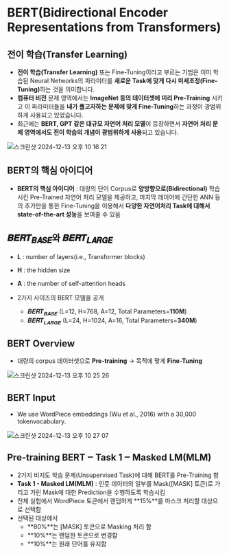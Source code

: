 # BERT(Bidirectional Encoder Representations from Transformers)

## 전이 학습(Transfer Learning)

- <b>전이 학습(Transfer Learning)</b> 또는 Fine-Tuning이라고 부르는 기법은 이미 학습된 Neural Networks의 파라미터를 <b>새로운 Task에 맞게 다시 미세조정(Fine-Tuning)</b>하는 것을 의미합니다.
- **컴퓨터 비전** 문제 영역에서는 **ImageNet 등의 데이터셋에 미리 Pre-Training** 시키고 이 파라미터들을 **내가 풀고자하는 문제에 맞게 Fine-Tuning**하는 과정이 광범위하게 사용되고 있었습니다.
- 최근에는 **BERT, GPT 같은 대규모 자연어 처리 모델**이 등장하면서 **자연어 처리 문제 영역에서도 전이 학습의 개념이 광범위하게 사용**되고 있습니다.

![스크린샷 2024-12-13 오후 10 16 21](https://github.com/user-attachments/assets/b9193574-28b2-401e-8e4a-78413f4d732d)

## BERT의 핵심 아이디어

- **BERT의 핵심 아이디어** : 대량의 단어 Corpus로 <b>양방향으로(Bidirectional)</b> 학습시킨 Pre-Trained 자연어 처리 모델을 제공하고, 마지막 레이어에 간단한 ANN 등의 추가만을 통한 Fine-Tuning을 이용해서 **다양한 자연어처리 Task에 대해서 state-of-the-art 성능**을 보여줄 수 있음

## 𝑩𝑬𝑹𝑻<sub>𝑩𝑨𝑺𝑬</sub>와 𝑩𝑬𝑹𝑻<sub>𝑳𝑨𝑹𝑮𝑬</sub>

- **L** : number of layers(i.e., Transformer blocks)
- **H** : the hidden size
- **A** : the number of self-attention heads

- 2가지 사이즈의 BERT 모델을 공개
  - 𝑩𝑬𝑹𝑻<sub>𝑩𝑨𝑺𝑬</sub> (L=12, H=768, A=12, Total Parameters=**110M**)
  - 𝑩𝑬𝑹𝑻<sub>𝑳𝑨𝑹𝑮𝑬</sub> (L=24, H=1024, A=16, Total Parameters=**340M**)

## BERT Overview

- 대량의 corpus 데이터셋으로 **Pre-training** -> 목적에 맞게 **Fine-Tuning**

![스크린샷 2024-12-13 오후 10 25 26](https://github.com/user-attachments/assets/5fea2877-8523-441c-a546-b1eadf02d171)

## BERT Input

- We use WordPiece embeddings (Wu et al., 2016) with a 30,000 tokenvocabulary.

![스크린샷 2024-12-13 오후 10 27 07](https://github.com/user-attachments/assets/ddf4ef96-cff5-493c-b21f-e09e97425a6d)

## Pre-training BERT ‒ Task 1 ‒ Masked LM(MLM)

- 2가지 비지도 학습 문제(Unsupervised Task)에 대해 BERT를 Pre-Training 함
- <b>Task 1 - Masked LM(MLM)</b> : 인풋 데이터의 일부를 Mask(\[MASK\] 토큰)로 가리고 가린 Mask에 대한 Prediction을 수행하도록 학습시킴
- 전체 실험에서 WordPiece 토큰에서 랜덤하게 **15%**를 마스크 처리할 대상으로 선택함
- 선택된 대상에서
  - **80%**는 \[MASK\] 토큰으로 Masking 처리 함
  - **10%**는 랜덤한 토큰으로 변경함
  - **10%**는 원래 단어를 유지함
